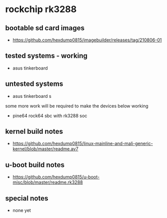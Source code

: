 # rockchip rk3288

## bootable sd card images

- https://github.com/hexdump0815/imagebuilder/releases/tag/210806-01

## tested systems - working

- asus tinkerboard

## untested systems

- asus tinkerboard s

some more work will be required to make the devices below working

- pine64 rock64 sbc with rk3288 soc

## kernel build notes

- https://github.com/hexdump0815/linux-mainline-and-mali-generic-kernel/blob/master/readme.av7

## u-boot build notes

- https://github.com/hexdump0815/u-boot-misc/blob/master/readme.rk3288

## special notes

- none yet
